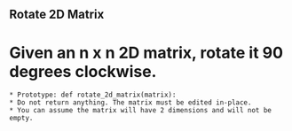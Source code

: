 ## Rotate 2D Matrix

# Given an n x n 2D matrix, rotate it 90 degrees clockwise.

	* Prototype: def rotate_2d_matrix(matrix):
	* Do not return anything. The matrix must be edited in-place.
	* You can assume the matrix will have 2 dimensions and will not be empty.

